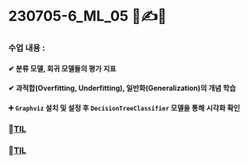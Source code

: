 # 230705-6_ML_05 🦾✍💪

### 수업 내용 : 

#### ✔ 분류 모델, 회귀 모델들의 평가 지표

#### ✔ 과적합(Overfitting, Underfitting), 일반화(Generalization)의 개념 학습

#### ➕ `Graphviz` 설치 및 설정 후 `DecisionTreeClassifier` 모델을 통해 시각화 확인


### 🔗[TIL](https://github.com/aaingyunii/Bootcamp_TIL/issues/21)
### 🔗[TIL](https://github.com/aaingyunii/Bootcamp_TIL/issues/22)
